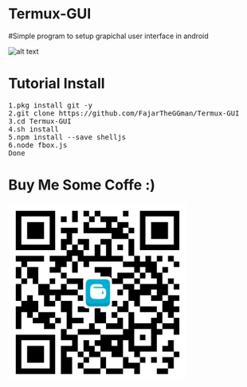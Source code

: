 # Termux-GUI
#Simple program to setup grapichal user interface in android

![alt text](https://github.com/FajarTheGGman/Termux-GUI/blob/master/.image/Screenshot_2019-02-24-13-23-01-303_com.realvnc.viewer.android.png)

# Tutorial Install
<pre>
1.pkg install git -y
2.git clone https://github.com/FajarTheGGman/Termux-GUI
3.cd Termux-GUI
4.sh install
5.npm install --save shelljs
6.node fbox.js
Done
</pre>

# Buy Me Some Coffe :)
![donate](https://raw.githubusercontent.com/FajarTheGGman/F-Tools/master/.images/donate.jpeg)
